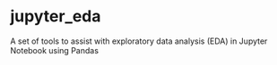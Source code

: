 # jupyter_eda
A set of tools to assist with exploratory data analysis (EDA) in Jupyter Notebook using Pandas
